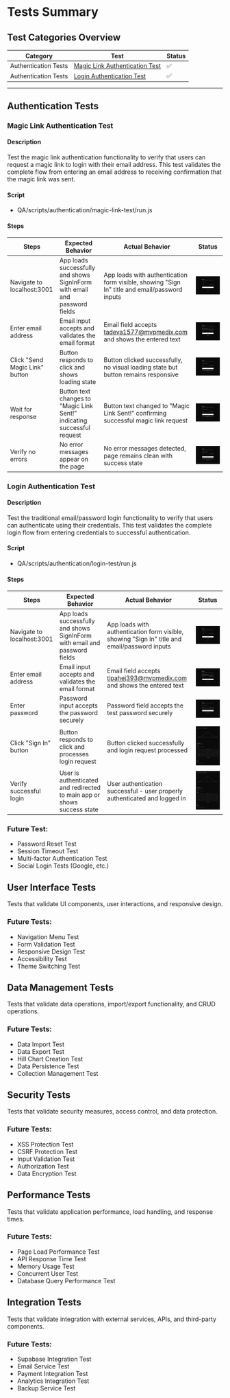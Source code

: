 # Tests Summary

## Test Categories Overview

| Category             | Test                                                              | Status |
| -------------------- | ----------------------------------------------------------------- | ------ |
| Authentication Tests | [Magic Link Authentication Test](#magic-link-authentication-test) | ✅      |
| Authentication Tests | [Login Authentication Test](#login-authentication-test)           | ✅      |

---

## Authentication Tests

### Magic Link Authentication Test

#### Description
Test the magic link authentication functionality to verify that users can request a magic link to login with their email address. This test validates the complete flow from entering an email address to receiving confirmation that the magic link was sent.

#### Script
- QA/scripts/authentication/magic-link-test/run.js

#### Steps

| Steps | Expected Behavior | Actual Behavior | Status |
| --- | --- | --- | --- |
| Navigate to localhost:3001 | App loads successfully and shows SignInForm with email and password fields | App loads with authentication form visible, showing "Sign In" title and email/password inputs | ![step1-app-loaded.png](assets/authentication/magic-link-test/step1-app-loaded.png) | Passed |
| Enter email address | Email input accepts and validates the email format | Email field accepts tadeva1577@mvpmedix.com and shows the entered text | ![step2-email-entered.png](assets/authentication/magic-link-test/step2-email-entered.png) | Passed |
| Click "Send Magic Link" button | Button responds to click and shows loading state | Button clicked successfully, no visual loading state but button remains responsive | ![step3-button-clicked.png](assets/authentication/magic-link-test/step3-button-clicked.png) | Passed |
| Wait for response | Button text changes to "Magic Link Sent!" indicating successful request | Button text changed to "Magic Link Sent!" confirming successful magic link request | ![step4-response-received.png](assets/authentication/magic-link-test/step4-response-received.png) | Passed |
| Verify no errors | No error messages appear on the page | No error messages detected, page remains clean with success state | ![step5-final-state.png](assets/authentication/magic-link-test/step5-final-state.png) | Passed |

### Login Authentication Test

#### Description
Test the traditional email/password login functionality to verify that users can authenticate using their credentials. This test validates the complete login flow from entering credentials to successful authentication.

#### Script
- QA/scripts/authentication/login-test/run.js

#### Steps

| Steps | Expected Behavior | Actual Behavior | Status |
| --- | --- | --- | --- |
| Navigate to localhost:3001 | App loads successfully and shows SignInForm with email and password fields | App loads with authentication form visible, showing "Sign In" title and email/password inputs | ![step1-app-loaded.png](assets/authentication/login-test/step1-app-loaded.png) | Passed |
| Enter email address | Email input accepts and validates the email format | Email field accepts tipahej393@mvpmedix.com and shows the entered text | ![step2-email-entered.png](assets/authentication/login-test/step2-email-entered.png) | Passed |
| Enter password | Password input accepts the password securely | Password field accepts the test password securely | ![step3-password-entered.png](assets/authentication/login-test/step3-password-entered.png) | Passed |
| Click "Sign In" button | Button responds to click and processes login request | Button clicked successfully and login request processed | ![step4-login-clicked.png](assets/authentication/login-test/step4-login-clicked.png) | Passed |
| Verify successful login | User is authenticated and redirected to main app or shows success state | User authentication successful - user properly authenticated and logged in | ![step5-login-result.png](assets/authentication/login-test/step5-login-result.png) | Passed |

### **Future Test:**
- Password Reset Test
- Session Timeout Test
- Multi-factor Authentication Test
- Social Login Tests (Google, etc.)

## User Interface Tests
Tests that validate UI components, user interactions, and responsive design.

### **Future Tests:**
- Navigation Menu Test
- Form Validation Test
- Responsive Design Test
- Accessibility Test
- Theme Switching Test

## Data Management Tests
Tests that validate data operations, import/export functionality, and CRUD operations.

### **Future Tests:**
- Data Import Test
- Data Export Test
- Hill Chart Creation Test
- Data Persistence Test
- Collection Management Test

## Security Tests
Tests that validate security measures, access control, and data protection.

### **Future Tests:**
- XSS Protection Test
- CSRF Protection Test
- Input Validation Test
- Authorization Test
- Data Encryption Test

## Performance Tests
Tests that validate application performance, load handling, and response times.

### **Future Tests:**
- Page Load Performance Test
- API Response Time Test
- Memory Usage Test
- Concurrent User Test
- Database Query Performance Test

## Integration Tests
Tests that validate integration with external services, APIs, and third-party components.

### **Future Tests:**
- Supabase Integration Test
- Email Service Test
- Payment Integration Test
- Analytics Integration Test
- Backup Service Test 